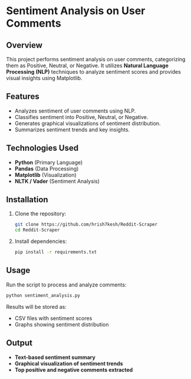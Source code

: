 # Sentiment Analysis on User Comments

## Overview
This project performs sentiment analysis on user comments, categorizing them as Positive, Neutral, or Negative. It utilizes **Natural Language Processing (NLP)** techniques to analyze sentiment scores and provides visual insights using Matplotlib.

## Features
- Analyzes sentiment of user comments using NLP.
- Classifies sentiment into Positive, Neutral, or Negative.
- Generates graphical visualizations of sentiment distribution.
- Summarizes sentiment trends and key insights.

## Technologies Used
- **Python** (Primary Language)
- **Pandas** (Data Processing)
- **Matplotlib** (Visualization)
- **NLTK / Vader** (Sentiment Analysis)

## Installation
1. Clone the repository:
   ```bash
   git clone https://github.com/hrish7kesh/Reddit-Scraper
   cd Reddit-Scraper
   ```
2. Install dependencies:
   ```bash
   pip install -r requirements.txt
   ```

## Usage
Run the script to process and analyze comments:
```bash
python sentiment_analysis.py
```
Results will be stored as:
- CSV files with sentiment scores
- Graphs showing sentiment distribution

## Output
- **Text-based sentiment summary**
- **Graphical visualization of sentiment trends**
- **Top positive and negative comments extracted**



